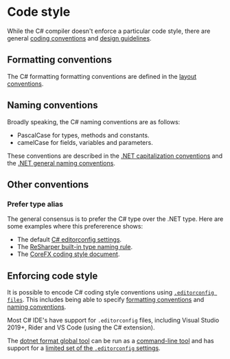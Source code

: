 # Code style

While the C# compiler doesn't enforce a particular code style, there are general [coding conventions][docs.microsoft.com_coding-conventions] and [design guidelines][docs.microsoft.com_design-guidelines].

## Formatting conventions

The C# formatting formatting conventions are defined in the [layout conventions][docs.microsoft.com_layout-conventions].

## Naming conventions

Broadly speaking, the C# naming conventions are as follows:

- PascalCase for types, methods and constants.
- camelCase for fields, variables and parameters.

These conventions are described in the [.NET capitalization conventions][docs.microsoft.com_capitalization-conventions] and the [.NET general naming conventions][docs.microsoft.com_general-naming-conventions].

## Other conventions

### Prefer type alias

The general consensus is to prefer the C# type over the .NET type. Here are some examples where this prefererence shows:

- The default [C# editorconfig settings][docs.microsoft.com_editorconfig-language-keywords].
- The [ReSharper built-in type naming rule][jetbrains.com_built-in-type-naming].
- The [CoreFX coding style document][github.com_corefx-coding-style].

## Enforcing code style

It is possible to encode C# coding style conventions using [`.editorconfig files`][docs.microsoft.com_editorconfig]. This includes being able to specify [formatting conventions][docs.microsoft.com_editorconfig-formatting-conventions] and [naming conventions][docs.microsoft.com_editorconfig-naming-conventions].

Most C# IDE's have support for `.editorconfig` files, including Visual Studio 2019+, Rider and VS Code (using the C# extension).

The [dotnet format global tool][github.com_dotnet-format-editorconfig-options] can be run as a [command-line tool][github.com_dotnet-format-how-to] and has support for a [limited set of the `.editorconfig` settings][github.com_dotnet-format-editorconfig-options].

[docs.microsoft.com_design-guidelines]: https://docs.microsoft.com/en-us/dotnet/standard/design-guidelines/
[docs.microsoft.com_coding-conventions]: https://docs.microsoft.com/en-us/dotnet/csharp/programming-guide/inside-a-program/coding-conventions
[docs.microsoft.com_capitalization-conventions]: https://docs.microsoft.com/en-us/dotnet/standard/design-guidelines/capitalization-conventions
[docs.microsoft.com_general-naming-conventions]: https://docs.microsoft.com/en-us/dotnet/standard/design-guidelines/general-naming-conventions
[docs.microsoft.com_layout-conventions]: https://docs.microsoft.com/en-us/dotnet/csharp/programming-guide/inside-a-program/coding-conventions#layout-conventions
[docs.microsoft.com_editorconfig]: https://docs.microsoft.com/en-us/visualstudio/ide/create-portable-custom-editor-options?view=vs-2019
[docs.microsoft.com_editorconfig-formatting-conventions]: https://docs.microsoft.com/en-us/visualstudio/ide/editorconfig-formatting-conventions?view=vs-2019
[docs.microsoft.com_editorconfig-naming-conventions]: https://docs.microsoft.com/en-us/visualstudio/ide/editorconfig-naming-conventions?view=vs-2019
[github.com_dotnet-format]: https://github.com/dotnet/format/blob/master/README.md
[github.com_dotnet-format-editorconfig-options]: https://github.com/dotnet/format/wiki/Supported-.editorconfig-options
[github.com_dotnet-format-how-to]: https://github.com/dotnet/format/blob/master/README.md#how-to-install
[docs.microsoft.com_editorconfig-language-keywords]: https://docs.microsoft.com/en-us/visualstudio/ide/editorconfig-language-conventions?view=vs-2019#language-keywords
[github.com_corefx-coding-style]: https://github.com/dotnet/runtime/blob/master/docs/coding-guidelines/coding-style.md
[jetbrains.com_built-in-type-naming]: https://www.jetbrains.com/help/resharper/Built_In_Type_Naming.html
